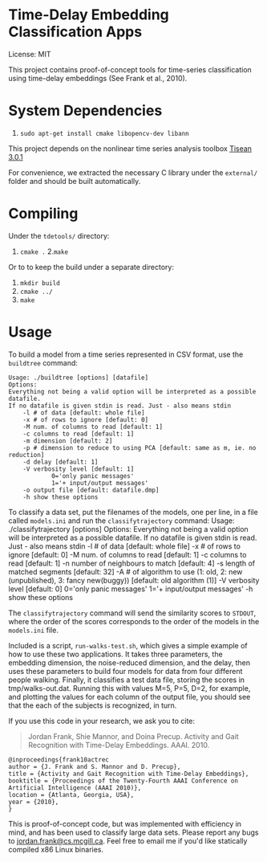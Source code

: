 Time-Delay Embedding Classification Apps
========================================

License: MIT

This project contains proof-of-concept tools for time-series classification using time-delay embeddings (See Frank et al., 2010). 

System Dependencies
===================

1. `sudo apt-get install cmake libopencv-dev libann`

This project depends on the nonlinear time series analysis toolbox [Tisean
3.0.1](http://www.mpipks-dresden.mpg.de/~tisean/Tisean_3.0.1/)

For convenience, we extracted the necessary C library under the `external/`
folder and should be built automatically.

Compiling
=========

Under the `tdetools/` directory:

1. `cmake .`
2.`make`

Or to to keep the build under a separate directory:

1. `mkdir build`
2. `cmake ../`
3. `make`

Usage
=====

To build a model from a time series represented in CSV format, use the `buildtree` command:

    Usage: ./buildtree [options] [datafile]
    Options:
    Everything not being a valid option will be interpreted as a possible datafile.
    If no datafile is given stdin is read. Just - also means stdin
        -l # of data [default: whole file]
        -x # of rows to ignore [default: 0]
        -M num. of columns to read [default: 1]
        -c columns to read [default: 1]
        -m dimension [default: 2]
        -p # dimension to reduce to using PCA [default: same as m, ie. no reduction]
        -d delay [default: 1]
        -V verbosity level [default: 1]
                0='only panic messages'
                1='+ input/output messages'
        -o output file [default: datafile.dmp]
        -h show these options


To classify a data set, put the filenames of the models, one per line, in a file called `models.ini` and run the `classifytrajectory` command:
    Usage: ./classifytrajectory [options]
    Options:
    Everything not being a valid option will be interpreted as a possible datafile.
    If no datafile is given stdin is read. Just - also means stdin
        -l # of data [default: whole file]
        -x # of rows to ignore [default: 0]
        -M num. of columns to read [default: 1]
        -c columns to read [default: 1]
        -n number of neighbours to match [default: 4]
        -s length of matched segments [default: 32]
        -A # of algorithm to use (1: old, 2: new (unpublished), 3: fancy new(buggy)) [default: old algorithm (1)]
        -V verbosity level [default: 0]
                0='only panic messages'
                1='+ input/output messages'
        -h show these options

The `classifytrajectory` command will send the similarity scores to `STDOUT`, where the order of the scores corresponds to the order of the models in the `models.ini` file.

Included is a script, `run-walks-test.sh`, which gives a simple example of how to use these two applications. It takes three parameters, the embedding dimension, the noise-reduced dimension, and the delay, then uses these parameters to build four models for data from four different people walking. Finally, it classifies a test data file, storing the scores in tmp/walks-out.dat. Running this with values M=5, P=5, D=2, for example, and plotting the values for each column of the output file, you should see that the each of the subjects is recognized, in turn.

If you use this code in your research, we ask you to cite:
> Jordan Frank, Shie Mannor, and Doina Precup. Activity and Gait Recognition with Time-Delay Embeddings. AAAI. 2010.

    @inproceedings{frank10actrec
    author = {J. Frank and S. Mannor and D. Precup},
    title = {Activity and Gait Recognition with Time-Delay Embeddings},
    booktitle = {Proceedings of the Twenty-Fourth AAAI Conference on Artificial Intelligence (AAAI 2010)},
    location = {Atlanta, Georgia, USA},
    year = {2010},
    }

This is proof-of-concept code, but was implemented with efficiency in mind, and has been used to classify large data sets. Please report any bugs to <jordan.frank@cs.mcgill.ca>. Feel free to email me if you'd like statically compiled x86 Linux binaries.
